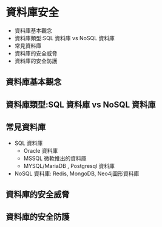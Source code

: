 # 資料庫安全
- 資料庫基本觀念
- 資料庫類型:SQL 資料庫 vs NoSQL  資料庫
- 常見資料庫
- 資料庫的安全威脅
- 資料庫的安全防護

## 資料庫基本觀念
## 資料庫類型:SQL 資料庫 vs NoSQL  資料庫
## 常見資料庫
- SQL 資料庫
  - Oracle 資料庫
  - MSSQL 微軟推出的資料庫
  - MYSQL/MariaDB , Postgresql 資料庫 
- NoSQL  資料庫: Redis, MongoDB, Neo4j圖形資料庫 
## 資料庫的安全威脅
## 資料庫的安全防護
